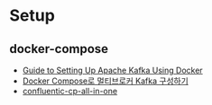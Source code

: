 
# Setup

## docker-compose
- [Guide to Setting Up Apache Kafka Using Docker](https://www.baeldung.com/ops/kafka-docker-setup)
- [Docker Compose로 멀티브로커 Kafka 구성하기](https://devocean.sk.com/blog/techBoardDetail.do?ID=164016)
- [confluentic-cp-all-in-one](https://github.com/confluentinc/cp-all-in-one/blob/master/cp-all-in-one/docker-compose.yml)


